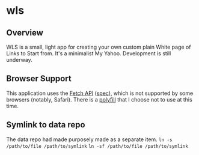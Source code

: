 wls
===

## Overview

WLS is a small, light app for creating your own custom plain White page of Links to Start from.
It's a minimalist My Yahoo. Development is still underway.


## Browser Support
This application uses the [Fetch API](https://developer.mozilla.org/en-US/docs/Web/API/Fetch_API) ([spec](https://fetch.spec.whatwg.org/)), which is not supported by some browsers (notably, Safari). There is a [polyfill](https://github.com/github/fetch) that I choose not to use at this time.


## Symlink to data repo
The data repo had made purposely made as a separate item.
`ln -s /path/to/file /path/to/symlink`
`ln -sf /path/to/file /path/to/symlink`

